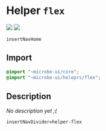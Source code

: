 # Helper `flex`

![](https://img.shields.io/badge/CSS_size-11.9_KB-blue)
![](https://img.shields.io/badge/gzip-1.4_KB-blue)

`insertNavHome`

## Import

```scss
@import "~microbe-ui/core";
@import "~microbe-ui/heleprs/flex";
```

## Description

_No description yet ;(_

`insertNavDivider=helper-flex`
